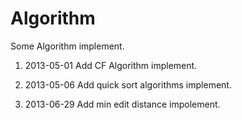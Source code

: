 Algorithm
==============
Some Algorithm implement.

1. 2013-05-01 Add CF Algorithm implement.
 
2. 2013-05-06 Add quick sort algorithms implement.

3. 2013-06-29 Add min edit distance impolement.

